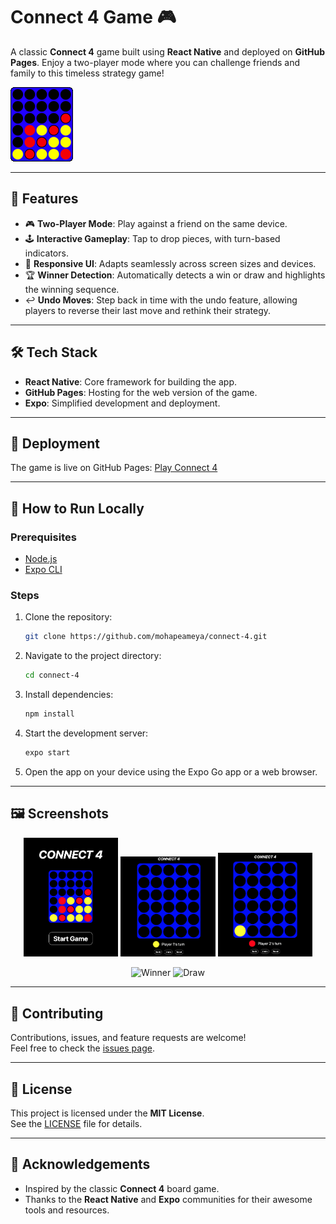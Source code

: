 # Connect 4 Game 🎮

A classic **Connect 4** game built using **React Native** and deployed on **GitHub Pages**. Enjoy a two-player mode where you can challenge friends and family to this timeless strategy game!

![Connect 4 Game Demo](./assets/images/favicon.gif)  

---

## 🌟 Features

- 🎮 **Two-Player Mode**: Play against a friend on the same device.  
- 🕹️ **Interactive Gameplay**: Tap to drop pieces, with turn-based indicators.  
- 🎨 **Responsive UI**: Adapts seamlessly across screen sizes and devices.  
- 🏆 **Winner Detection**: Automatically detects a win or draw and highlights the winning sequence.  
- ↩️ **Undo Moves**: Step back in time with the undo feature, allowing players to reverse their last move and rethink their strategy.

---

## 🛠️ Tech Stack

- **React Native**: Core framework for building the app.  
- **GitHub Pages**: Hosting for the web version of the game.  
- **Expo**: Simplified development and deployment.  

---

## 🚀 Deployment

The game is live on GitHub Pages: [Play Connect 4](https://mohapeameya.github.io/connect-4/)  

---

## 🪩 How to Run Locally

### Prerequisites
- [Node.js](https://nodejs.org/)  
- [Expo CLI](https://expo.dev/)  

### Steps
1. Clone the repository:
   ```bash
   git clone https://github.com/mohapeameya/connect-4.git
   ```
2. Navigate to the project directory:
   ```bash
   cd connect-4
   ```
3. Install dependencies:
   ```bash
   npm install
   ```
4. Start the development server:
   ```bash
   expo start
   ```
5. Open the app on your device using the Expo Go app or a web browser.

---

## 🖼️ Screenshots

<p align="center">
  <img src="./assets/images/screenshots/home.png" alt="Home Screen" width="30%">
  <img src="./assets/images/screenshots/turn1.png" alt="Player 1's turn" width="30%">
  <img src="./assets/images/screenshots/turn2.png" alt="Player 2's turn" width="30%">
</p>

<p align="center">
  <img src="./assets/images/winner.png" alt="Winner" width="45%">
  <img src="./assets/images/draw.png" alt="Draw" width="45%">
</p>

---

## 🤝 Contributing

Contributions, issues, and feature requests are welcome!  
Feel free to check the [issues page](https://github.com/mohapeameya/connect-4/issues).  

---

## 📜 License

This project is licensed under the **MIT License**.  
See the [LICENSE](LICENSE) file for details.  

---

## 🙌 Acknowledgements

- Inspired by the classic **Connect 4** board game.  
- Thanks to the **React Native** and **Expo** communities for their awesome tools and resources.  
